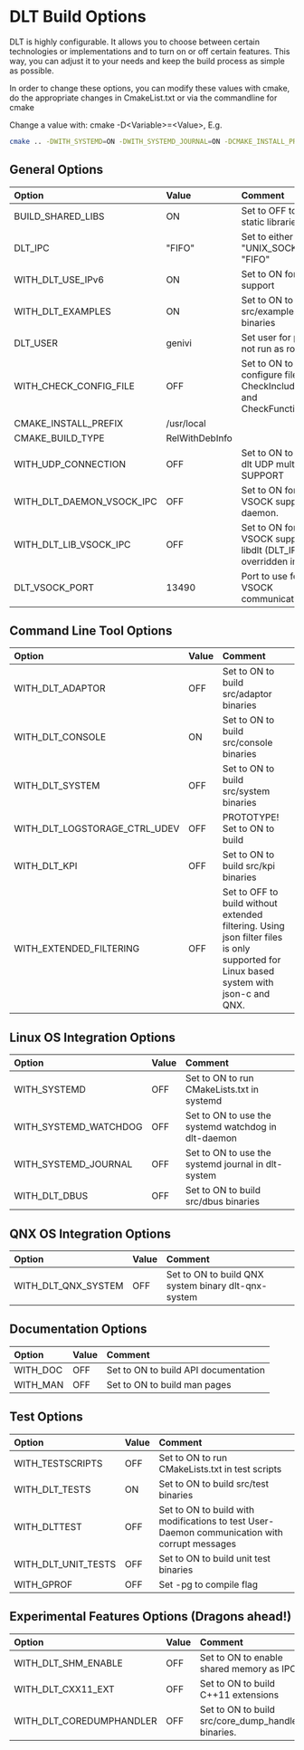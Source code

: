 # DLT Build Options

DLT is highly configurable. It allows you to choose between certain technologies
or implementations and to turn on or off certain features. This way, you can
adjust it to your needs and keep the build process as simple as possible.

In order to change these options, you can modify these values with cmake, do the
appropriate changes in CmakeList.txt or via the commandline for cmake

Change a value with: cmake -D\<Variable\>=\<Value\>, E.g.

```bash
cmake .. -DWITH_SYSTEMD=ON -DWITH_SYSTEMD_JOURNAL=ON -DCMAKE_INSTALL_PREFIX=/usr
```

## General Options

Option | Value | Comment
:--- | :--- | :---
BUILD\_SHARED\_LIBS | ON | Set to OFF to build static libraries
DLT\_IPC                          |"FIFO"          | Set to either "UNIX\_SOCKET" or "FIFO"
WITH\_DLT\_USE\_IPv6              | ON             | Set to ON for IPv6 support
WITH\_DLT\_EXAMPLES               | ON             | Set to ON to build src/examples binaries
DLT\_USER                         | genivi         | Set user for process not run as root
WITH\_CHECK\_CONFIG\_FILE         | OFF            | Set to ON to create a configure file of CheckIncludeFiles and CheckFunctionExists
CMAKE\_INSTALL\_PREFIX            | /usr/local
CMAKE\_BUILD\_TYPE                | RelWithDebInfo
WITH\_UDP\_CONNECTION             | OFF            | Set to ON to enable dlt UDP multicast SUPPORT
WITH\_DLT\_DAEMON\_VSOCK\_IPC     | OFF            | Set to ON for VSOCK support in daemon.
WITH\_DLT\_LIB\_VSOCK\_IPC        | OFF            | Set to ON for VSOCK support in libdlt (DLT\_IPC is overridden in libdlt).
DLT\_VSOCK\_PORT                  | 13490          | Port to use for VSOCK communication.

## Command Line Tool Options

 Option | Value | Comment
 :--- | :--- | :---
WITH\_DLT\_ADAPTOR                | OFF            | Set to ON to build src/adaptor binaries
WITH\_DLT\_CONSOLE                | ON             | Set to ON to build src/console binaries
WITH\_DLT\_SYSTEM                 | OFF            | Set to ON to build src/system binaries
WITH\_DLT\_LOGSTORAGE\_CTRL\_UDEV | OFF            | PROTOTYPE! Set to ON to build
WITH\_DLT\_KPI                    | OFF            | Set to ON to build src/kpi binaries
WITH\_EXTENDED\_FILTERING         | OFF            | Set to OFF to build without extended filtering. Using json filter files is only supported for Linux based system with json-c and QNX.

## Linux OS Integration Options

 Option | Value | Comment
 :--- | :--- | :---
WITH\_SYSTEMD                     | OFF            | Set to ON to run CMakeLists.txt in systemd
WITH\_SYSTEMD\_WATCHDOG           | OFF            | Set to ON to use the systemd watchdog in dlt-daemon
WITH\_SYSTEMD\_JOURNAL            | OFF            | Set to ON to use the systemd journal in dlt-system
WITH\_DLT\_DBUS                   | OFF            | Set to ON to build src/dbus binaries

## QNX OS Integration Options

Option | Value | Comment
:--- | :--- | :---
WITH\_DLT\_QNX\_SYSTEM            | OFF            | Set to ON to build QNX system binary dlt-qnx-system

## Documentation Options

Option | Value | Comment
 :--- | :--- | :---
WITH\_DOC                         | OFF            | Set to ON to build API documentation
WITH\_MAN                         | OFF            | Set to ON to build man pages

## Test Options

Option | Value | Comment
:--- | :--- | :---
WITH\_TESTSCRIPTS                 | OFF            | Set to ON to run CMakeLists.txt in test scripts
WITH\_DLT\_TESTS                  | ON             | Set to ON to build src/test binaries
WITH\_DLTTEST                     | OFF            | Set to ON to build with modifications to test User-Daemon communication with corrupt messages
WITH\_DLT\_UNIT\_TESTS            | OFF            | Set to ON to build unit test binaries
WITH\_GPROF                       | OFF            | Set \-pg to compile flag

## Experimental Features Options (Dragons ahead!)

Option | Value | Comment
:--- | :--- | :---
WITH\_DLT\_SHM\_ENABLE            | OFF            | Set to ON to enable shared memory as IPC
WITH\_DLT\_CXX11\_EXT             | OFF            | Set to ON to build C++11 extensions
WITH\_DLT\_COREDUMPHANDLER        | OFF            | Set to ON to build src/core\_dump\_handler binaries.

